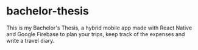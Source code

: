 # bachelor-thesis

This is my Bachelor's Thesis, a hybrid mobile app made with React Native and Google Firebase to plan your trips, keep track of the expenses and write a travel diary. 
